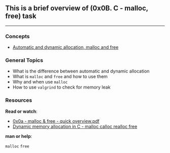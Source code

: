 ## This is a brief overview of (0x0B. C - malloc, free) task
___

### **Concepts**
* [Automatic and dynamic allocation, malloc and free](https://intranet.alxswe.com/concepts/62)


### **General Topics**
* What is the difference between automatic and dynamic allocation
* What is `malloc` and `free` and how to use them
* Why and when use `malloc`
* How to use `valgrind` to check for memory leak


### **Resources**
**Read or watch**:

* [0x0a - malloc & free - quick overview.pdf](https://intranet.alxswe.com/rltoken/7q6RmWq86XkUhvmlhrg9bg)
* [Dynamic memory allocation in C - malloc calloc realloc free](https://intranet.alxswe.com/rltoken/pfGb2oVIYLO_1a8jtFGQYw)

**man or help**:

`malloc`
`free`
